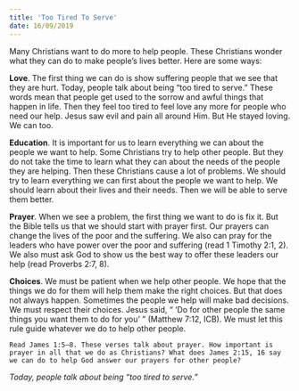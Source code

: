 ```yaml
---
title: 'Too Tired To Serve'
date: 16/09/2019
---
```


Many Christians want to do more to help people. These Christians wonder what they can do to make people’s lives better. Here are some ways:

**Love**. The first thing we can do is show suffering people that we see that they are hurt. Today, people talk about being “too tired to serve.” These words mean that people get used to the sorrow and awful things that happen in life. Then they feel too tired to feel love any more for people who need our help. Jesus saw evil and pain all around Him. But He stayed loving. We can too. 

**Education**. It is important for us to learn everything we can about the people we want to help. Some Christians try to help other people. But they do not take the time to learn what they can about the needs of the people they are helping. Then these Christians cause a lot of problems. We should try to learn everything we can first about the people we want to help. We should learn about their lives and their needs. Then we will be able to serve them better. 

**Prayer**. When we see a problem, the first thing we want to do is fix it. But the Bible tells us that we should start with prayer first. Our prayers can change the lives of the poor and the suffering. We also can pray for the leaders who have power over the poor and suffering (read 1 Timothy 2:1, 2). We also must ask God to show us the best way to offer these leaders our help (read Proverbs 2:7, 8).

**Choices**. We must be patient when we help other people. We hope that the things we do for them will help them make the right choices. But that does not always happen. Sometimes the people we help will make bad decisions. We must respect their choices. Jesus said, “ ‘Do for other people the same things you want them to do for you’ ” (Matthew 7:12, ICB). We must let this rule guide whatever we do to help other people. 

`Read James 1:5–8. These verses talk about prayer. How important is prayer in all that we do as Christians? What does James 2:15, 16 say we can do to help God answer our prayers for other people?`

*Today, people talk about being “too tired to serve.”*